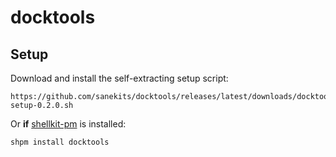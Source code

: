 # docktools

## Setup

Download and install the self-extracting setup script:

    https://github.com/sanekits/docktools/releases/latest/downloads/docktools-setup-0.2.0.sh

Or **if** [shellkit-pm](https://github.com/sanekits/shellkit-pm) is installed:

    shpm install docktools

##
